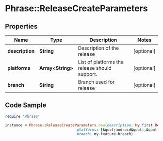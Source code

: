 # Phrase::ReleaseCreateParameters

## Properties

Name | Type | Description | Notes
------------ | ------------- | ------------- | -------------
**description** | **String** | Description of the release | [optional] 
**platforms** | **Array&lt;String&gt;** | List of platforms the release should support. | [optional] 
**branch** | **String** | Branch used for release | [optional] 

## Code Sample

```ruby
require 'Phrase'

instance = Phrase::ReleaseCreateParameters.new(description: My first Release,
                                 platforms: [&quot;android&quot;,&quot;ios&quot;],
                                 branch: my-feature-branch)
```


